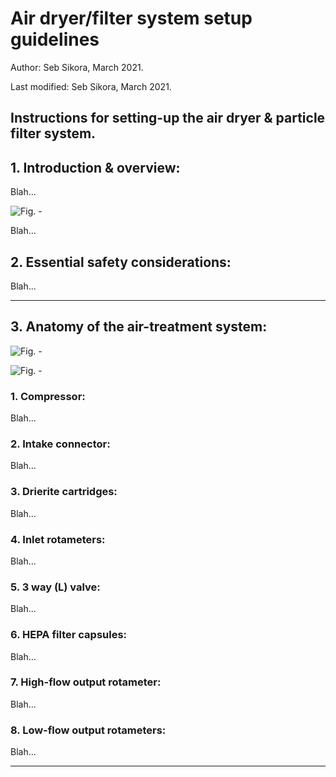 # Air dryer/filter system setup guidelines

Author: Seb Sikora, March 2021.

Last modified:  Seb Sikora, March 2021.

## Instructions for setting-up the air dryer & particle filter system.

## 1. Introduction & overview:

Blah...

![Fig. - ](images/.png "Fig.")

Blah...

## 2. Essential safety considerations:

Blah...

---

## 3. Anatomy of the air-treatment system:

![Fig. - ](images/.png "Fig.")

![Fig. - ](images/.png "Fig.")

### 1. Compressor:

Blah...

### 2. Intake connector:

Blah...

### 3. Drierite cartridges: 

Blah...

### 4. Inlet rotameters:

Blah...

### 5. 3 way (L) valve:

Blah...

### 6. HEPA filter capsules:

Blah...

### 7. High-flow output rotameter:

Blah...

### 8. Low-flow output rotameters:

Blah...

---
